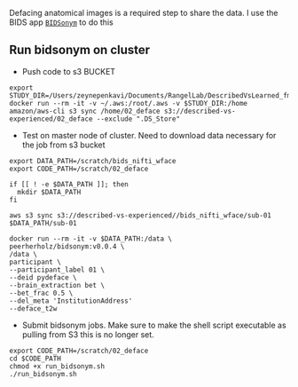 

Defacing anatomical images is a required step to share the data. I use the BIDS app [`BIDSonym`](https://github.com/PeerHerholz/BIDSonym) to do this

## Run bidsonym on cluster

- Push code to s3 BUCKET
```
export STUDY_DIR=/Users/zeynepenkavi/Documents/RangelLab/DescribedVsLearned_fmri/preproc
docker run --rm -it -v ~/.aws:/root/.aws -v $STUDY_DIR:/home amazon/aws-cli s3 sync /home/02_deface s3://described-vs-experienced/02_deface --exclude ".DS_Store"
```

- Test on master node of cluster. Need to download data necessary for the job from s3 bucket
```
export DATA_PATH=/scratch/bids_nifti_wface
export CODE_PATH=/scratch/02_deface

if [[ ! -e $DATA_PATH ]]; then
  mkdir $DATA_PATH
fi

aws s3 sync s3://described-vs-experienced//bids_nifti_wface/sub-01 $DATA_PATH/sub-01

docker run --rm -it -v $DATA_PATH:/data \
peerherholz/bidsonym:v0.0.4 \
/data \
participant \
--participant_label 01 \
--deid pydeface \
--brain_extraction bet \
--bet_frac 0.5 \
--del_meta 'InstitutionAddress'
--deface_t2w
```

- Submit bidsonym jobs. Make sure to make the shell script executable as pulling from S3 this is no longer set.
```
export CODE_PATH=/scratch/02_deface
cd $CODE_PATH
chmod +x run_bidsonym.sh
./run_bidsonym.sh
```
